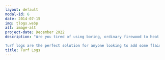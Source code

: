 ```yaml
---
layout: default
modal-id: 6
date: 2014-07-15
img: tlogs.webp
alt: image-alt
project-date: December 2022
description: "Are you tired of using boring, ordinary firewood to heat your home? Say goodbye to dull logs and hello to exciting, colorful turf logs!

Turf logs are the perfect solution for anyone looking to add some flair to their fireplace or wood stove. Made from compressed turf, these logs are not only beautiful to look at, but they also burn clean and hot, providing a long-lasting, efficient source of heat."
title: Turf Logs
---
```

